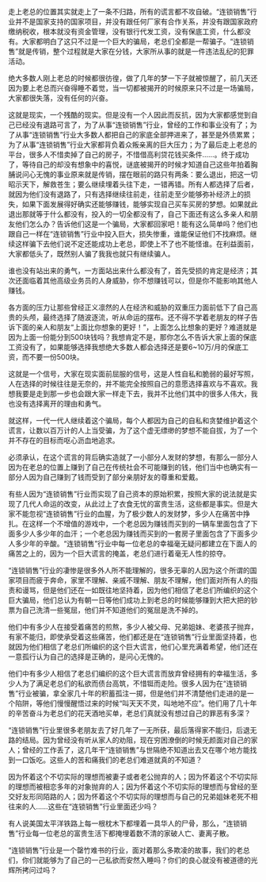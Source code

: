走上老总的位置其实就走上了一条不归路，所有的谎言都不攻自破。“连锁销售”行业并不是国家支持的国家项目，并没有跟任何厂家有合作关系，并没有跟国家政府缴纳税收，根本就没有资金管理，没有银行代发工资，没有保底工资，什么都没有。大家都明白了这只不过是一个巨大的骗局，老总们全都是一帮骗子。“连锁销售”就是传销，整个过程就是大家在分钱，大家所从事的就是一件违法乱纪的犯罪活动。

绝大多数人刚上老总的时候都很彷徨，做了几年的梦一下子就被惊醒了，前几天还因为要上老总而兴奋得睡不着觉，当一切都被揭开的时候原来只不过是一场骗局，大家都很失落，没有任何的兴奋。

这就是现实，一个残酷的现实。但是没有一个人因此而反抗，因为大家都感觉到自己已经没有退路可言了，为了从事“连锁销售”行业，曾经的工作和事业没有了；为了从事“连锁销售”行业大多数人都把自己的家底全部押进来了，甚至是外债累累；为了从事“连锁销售”行业大家都背负着众叛亲离的巨大压力；为了最后走上老总的平台，很多人不惜卖掉了自己的房子，不惜借高利贷花钱买条件……。终于成功了，等待自己的却没有想象中的喜悦，谜底被揭开的时候才知道自己这些年拍着胸脯说问心无愧的事业原来就是传销，摆在眼前的路只有两条：要么退出，把这一切昭示天下，解救苍生；要么继续埋着头往下走，一错再错。所有人都选择了后者，就因为他们没有退路了，只有选择继续往前走，往前走至少能够弥补经济上的损失，如果下面发展得好确实还能够赚钱，能够实现自己买车买房的梦想。如果就此退出那就等于什么都没有，投入的一切全都没有了，自己下面还有这么多亲人和朋友他们怎么办？告诉他们这是一个骗局，大家都回家吧！能有这么简单吗？他们也跟自己一样在“连锁销售”行业中投入巨大，损失惨重，谁能保证他们不找麻烦。继续这样骗下去他们说不定还能成功上老总，即使上不了也不能怪谁。在利益面前，大家都低头了，既然别人骗了我我也就只有继续骗人。

谁也没有站出来的勇气，一方面站出来什么都没有了，首先受损的肯定是经济；其次还面临着其他高级业务员的人身威胁，你不想赚钱可以，但是你不能影响其他人赚钱。

各方面的压力让那些曾经正义凛然的人在经济和威胁的双重压力面前低下了自己高贵的头颅，最终选择了随波逐流，听从命运的摆布。还不得不学着老朋友的样子告诉下面的亲人和朋友“上面比你想象的更好！”，上面怎么比想象的更好？难道就是因为上面一份能分到500块钱吗？我想肯定不是，那你怎么不告诉大家上面的保底工资没有了，如果能够选择我想绝大多数人都会选择还是要6~10万/月的保底工资，而不要一份500块。

这就是一个信号，大家在现实面前屈服的信号，这是人性自私和脆弱的最好写照，人在选择的时候往往是无奈的，并不能完全按照自己的意愿选择喜欢与不喜欢。我想我要是走到那一步也会跟大家一样走下去，我并不比他们其中的很多人伟大，我也没有选择离开的理由和勇气。

就这样，一代一代人继续着这个骗局，每个人都因为自己的自私和贪婪维护着这个谎言，让数以百万计的人上当受骗，为了这个虚无缥缈的梦想不能自拔，为了一个并不存在的目标而呕心沥血地追求。

必须承认，在这个谎言的背后确实造就了一小部分人发财的梦想，有那么一部分人因为在老总的位置上赚到了自己在传统社会不可能赚到的钱，他们当中也确实有一部分人因为自己赚到了钱而受到了部分亲朋好友的尊重和爱戴。

有些人因为“连锁销售”行业而实现了自己资本的原始积累，按照大家的说法就是实现了几代人命运的改变，从此过上了衣食无忧的富贵生活，这些都是事实。但是大家不能忽视“连锁销售”行业的血腥，为了极少数人的发财梦，多少人在痛苦中挣扎。在这样一个不增值的游戏中，一个老总因为赚钱而买到的一辆车里面包含了下面多少人多少年的血汗；一个老总因为赚钱而买到的一套房子里面包含了下面多少人多少年的辛酸。“连锁销售”行业中每一位老总的幸福毫无疑问都建立在下面人的痛苦之上的，因为一个巨大谎言的掩盖，老总们进行着毫无人性的掠夺。

“连锁销售”行业的凄惨是很多外人所不能理解的，很多无辜的人因为这个所谓的国家项目而疲于奔命，家里不理解、亲戚不理解、朋友不理解，他们面对所有人的指责和谩骂，但是他们还在一如既往地坚持着，因为他们相信了老总们所编织的这个巨大骗局，他们总认为有朝一日等他们成功上到老总的时候能够赚到大把大把的钞票为自己洗清一些冤屈，他们并不知道他们的冤屈是洗不掉的。

他们中有多少人在接受着痛苦的煎熬，多少人被父母、兄弟姐妹、老婆孩子抛弃，有家不能归，即使承受着这些痛苦，他们都还是在“连锁销售”行业里面坚持着，也就因为他们相信了老总们所编织的这个巨大谎言，他们心里充满着希望，他们还在一意孤行认为自己的选择是正确的，是问心无愧的。

他们中有多少人相信了老总们编织的这个巨大谎言而放弃曾经拥有的幸福生活，多少人为了满足老总们的私欲而债台高筑，不惜铤而走险。很多人因为在“连锁销售”行业被骗，拿全家几十年的积蓄孤注一掷，但是他们并不清楚他们走进的是一个陷阱，等他们慢慢醒悟过来的时候“叫天天不灵，叫地地不应”。他们用了几十年的辛苦奋斗为老总们的花天酒地买单，老总们真就没有想过自己的罪恶有多深？

“连锁销售”行业里很多老朋友去了好几年了一无所获，最后落得家不能归，后退无路的结局。因为曾经没有听从家人的劝阻，现在穷困潦倒的时候无颜面对自己的家人；曾经的工作丢了，这几年干“连锁销售”与世隔绝不知道出去又在哪个地方能找到一口饭吃。这些人的苦和痛我们的老总们难道就真的不知道？

因为怀着这个不切实际的理想而被妻子或者老公抛弃的人；因为怀着这个不切实际的理想而被相恋多年的对象抛弃的人；因为怀着这个不切实际的理想而与曾经的至交好友形同陌路的人；因为怀着这个不切实际的理想而与自己的兄弟姐妹老死不相往来的人……这些在“连锁销售”行业里面还少吗？

有人说美国太平洋铁路上每一根枕木下都埋着一具华人的尸骨，那么，“连锁销售”行业每一位老总的富贵生活下都掩埋着数不清的家破人亡、妻离子散。

“连锁销售”行业是一个罄竹难书的行业，面对着那么多欺凌的故事，我们的老总们，你们就能够为了自己的一己私欲而安然入睡吗？你们的良心就没有被道德的光辉所拷问过吗？
